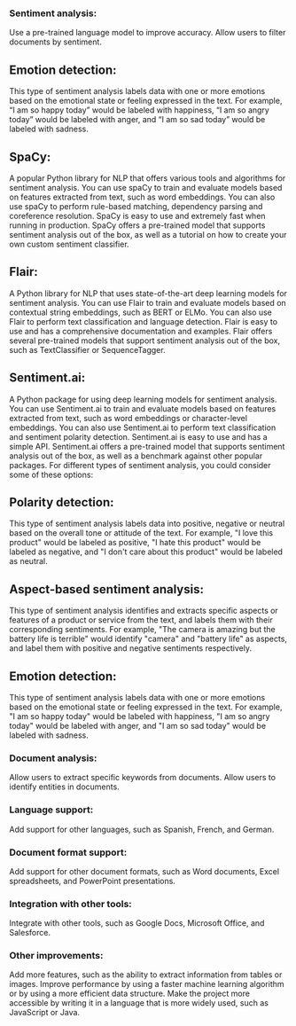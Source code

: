 ### Sentiment analysis:
Use a pre-trained language model to improve accuracy.
Allow users to filter documents by sentiment.
## **Emotion detection**: 
This type of sentiment analysis labels data with one or more emotions based on the emotional state or feeling expressed in the text. For example, “I am so happy today” would be labeled with happiness, “I am so angry today” would be labeled with anger, and “I am so sad today” would be labeled with sadness.
## **SpaCy**: 
A popular Python library for NLP that offers various tools and algorithms for sentiment analysis. You can use spaCy to train and evaluate models based on features extracted from text, such as word embeddings. You can also use spaCy to perform rule-based matching, dependency parsing and coreference resolution. SpaCy is easy to use and extremely fast when running in production. SpaCy offers a pre-trained model that supports sentiment analysis out of the box, as well as a tutorial on how to create your own custom sentiment classifier. 
## **Flair**: 
A Python library for NLP that uses state-of-the-art deep learning models for sentiment analysis. You can use Flair to train and evaluate models based on contextual string embeddings, such as BERT or ELMo. You can also use Flair to perform text classification and language detection. Flair is easy to use and has a comprehensive documentation and examples. Flair offers several pre-trained models that support sentiment analysis out of the box, such as TextClassifier or SequenceTagger. 
## **Sentiment.ai**: 
A Python package for using deep learning models for sentiment analysis. You can use Sentiment.ai to train and evaluate models based on features extracted from text, such as word embeddings or character-level embeddings. You can also use Sentiment.ai to perform text classification and sentiment polarity detection. Sentiment.ai is easy to use and has a simple API. Sentiment.ai offers a pre-trained model that supports sentiment analysis out of the box, as well as a benchmark against other popular packages. For different types of sentiment analysis, you could consider some of these options: 
## **Polarity detection**: 
This type of sentiment analysis labels data into positive, negative or neutral based on the overall tone or attitude of the text. For example, "I love this product" would be labeled as positive, "I hate this product" would be labeled as negative, and "I don't care about this product" would be labeled as neutral. 
## **Aspect-based sentiment analysis**: 
This type of sentiment analysis identifies and extracts specific aspects or features of a product or service from the text, and labels them with their corresponding sentiments. For example, "The camera is amazing but the battery life is terrible" would identify "camera" and "battery life" as aspects, and label them with positive and negative sentiments respectively. 
## **Emotion detection**: 
This type of sentiment analysis labels data with one or more emotions based on the emotional state or feeling expressed in the text. For example, "I am so happy today" would be labeled with happiness, "I am so angry today" would be labeled with anger, and "I am so sad today" would be labeled with sadness.

### Document analysis:
Allow users to extract specific keywords from documents.
Allow users to identify entities in documents.
### Language support:
Add support for other languages, such as Spanish, French, and German.
### Document format support:
Add support for other document formats, such as Word documents, Excel spreadsheets, and PowerPoint presentations.
### Integration with other tools:
Integrate with other tools, such as Google Docs, Microsoft Office, and Salesforce.
### Other improvements:
Add more features, such as the ability to extract information from tables or images.
Improve performance by using a faster machine learning algorithm or by using a more efficient data structure.
Make the project more accessible by writing it in a language that is more widely used, such as JavaScript or Java.